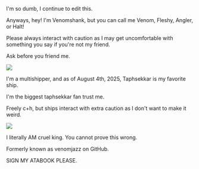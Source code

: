 I'm so dumb, I continue to edit this.

Anyways, hey! I'm Venomshank, but you can call me Venom, Fleshy, Angler, or Halt!

Please always interact with caution as I may get uncomfortable with something you say if you're not my friend. 

Ask before you friend me.

![](https://i.pinimg.com/736x/4f/ec/39/4fec39f5e27175a00f061b7c36e7542a.jpg)

I'm a multishipper, and as of August 4th, 2025, Taphsekkar is my favorite ship.

I'm the biggest taphsekkar fan trust me.

Freely c+h, but ships interact with extra caution as I don't want to make it weird. 

![](https://i.pinimg.com/736x/c7/e2/4f/c7e24f884469ce504d4f895312d27f52.jpg)

I literally AM cruel king. You cannot prove this wrong. 

Formerly known as venomjazz on GitHub.

SIGN MY ATABOOK PLEASE.
